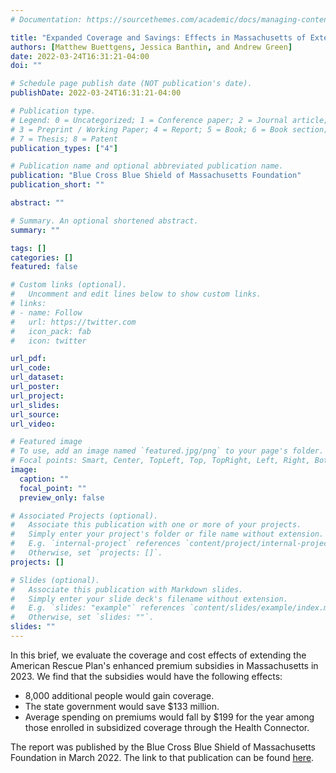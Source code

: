 ```yaml
---
# Documentation: https://sourcethemes.com/academic/docs/managing-content/

title: "Expanded Coverage and Savings: Effects in Massachusetts of Extending the American Rescue Plan Act's Enhanced Marketplace Subsidies"
authors: [Matthew Buettgens, Jessica Banthin, and Andrew Green]
date: 2022-03-24T16:31:21-04:00
doi: ""

# Schedule page publish date (NOT publication's date).
publishDate: 2022-03-24T16:31:21-04:00

# Publication type.
# Legend: 0 = Uncategorized; 1 = Conference paper; 2 = Journal article;
# 3 = Preprint / Working Paper; 4 = Report; 5 = Book; 6 = Book section;
# 7 = Thesis; 8 = Patent
publication_types: ["4"]

# Publication name and optional abbreviated publication name.
publication: "Blue Cross Blue Shield of Massachusetts Foundation"
publication_short: ""

abstract: ""

# Summary. An optional shortened abstract.
summary: ""

tags: []
categories: []
featured: false

# Custom links (optional).
#   Uncomment and edit lines below to show custom links.
# links:
# - name: Follow
#   url: https://twitter.com
#   icon_pack: fab
#   icon: twitter

url_pdf:
url_code:
url_dataset:
url_poster:
url_project:
url_slides:
url_source:
url_video:

# Featured image
# To use, add an image named `featured.jpg/png` to your page's folder. 
# Focal points: Smart, Center, TopLeft, Top, TopRight, Left, Right, BottomLeft, Bottom, BottomRight.
image:
  caption: ""
  focal_point: ""
  preview_only: false

# Associated Projects (optional).
#   Associate this publication with one or more of your projects.
#   Simply enter your project's folder or file name without extension.
#   E.g. `internal-project` references `content/project/internal-project/index.md`.
#   Otherwise, set `projects: []`.
projects: []

# Slides (optional).
#   Associate this publication with Markdown slides.
#   Simply enter your slide deck's filename without extension.
#   E.g. `slides: "example"` references `content/slides/example/index.md`.
#   Otherwise, set `slides: ""`.
slides: ""
---
```

In this brief, we evaluate the coverage and cost effects of extending the American Rescue Plan's enhanced premium subsidies in Massachusetts in 2023. We find that the subsidies would have the following effects:

- 8,000 additional people would gain coverage.
- The state government would save $133 million.
- Average spending on premiums would fall by $199 for the year among those enrolled in subsidized coverage through the Health Connector. 

The report was published by the Blue Cross Blue Shield of Massachusetts Foundation in March 2022. The link to that publication can be found [here](https://www.bluecrossmafoundation.org/publication/expanded-coverage-and-savings-effects-massachusetts-extending-american-rescue-plan-acts).